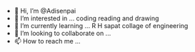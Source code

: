 - 👋 Hi, I’m @Adisenpai
- 👀 I’m interested in ... coding reading and drawing
- 🌱 I’m currently learning ... R H sapat collage of engineering
- 💞️ I’m looking to collaborate on ...
- 📫 How to reach me ...

<!---
Adisenpai/Adisenpai is a ✨ special ✨ repository because its `README.md` (this file) appears on your GitHub profile.
You can click the Preview link to take a look at your changes.
--->
